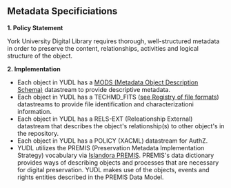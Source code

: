 ## Metadata Specificiations

**1. Policy Statement**

York University Digital Library requires thorough, well-structured metadata in order to preserve the content, relationships, activities and logical structure of the object.

**2. Implementation**

* Each object in YUDL has a [MODS (Metadata Object Description Schema)](http://www.loc.gov/standards/mods/) datastream to provide descriptive metadata.
* Each object in YUDL has a TECHMD_FITS ([see Registry of file formats](https://digital.library.yorku.ca/documentation/registry-file-formats)) datastreams to provide file identification and characterizationi information.
* Each object in YUDL has a RELS-EXT (Releationship External) datastream that describes the object's relationship(s) to other object's in the repository.
* Each object in YUDL has a POLICY (XACML) datastream for AuthZ.
* YUDL utilizes the PREMIS (Preservation Metadata Implementation Strategy) vocabulary via [Islandora PREMIS](https://github.com/islandora/islandora_premis). PREMIS's data dictionary provides ways of describing objects and processes that are necessary for digital preservation. YUDL makes use of the objects, events and rights entities described in the PREMIS Data Model.
